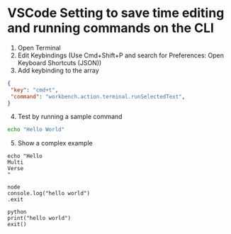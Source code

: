 # VSCode Setting to save time editing and running commands on the CLI

1. Open Terminal
2. Edit Keybindings (Use Cmd+Shift+P and search for Preferences: Open Keyboard Shortcuts (JSON))
3. Add keybinding to the array
```json
{
 "key": "cmd+t",
 "command": "workbench.action.terminal.runSelectedText",
}
```
4. Test by running a sample command
```bash
echo "Hello World"
```

5. Show a complex example
```
echo "Hello
Multi
Verse
"

node
console.log("hello world")
.exit

python
print("hello world")
exit()

```